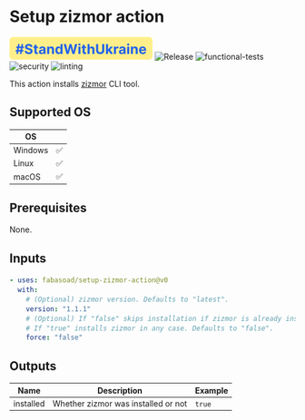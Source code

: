 # Setup zizmor action

[![Stand With Ukraine](https://raw.githubusercontent.com/vshymanskyy/StandWithUkraine/main/badges/StandWithUkraine.svg)](https://stand-with-ukraine.pp.ua)
![Release](https://img.shields.io/github/v/release/fabasoad/setup-zizmor-action?include_prereleases)
![functional-tests](https://github.com/fabasoad/setup-zizmor-action/actions/workflows/functional-tests.yml/badge.svg)
![security](https://github.com/fabasoad/setup-zizmor-action/actions/workflows/security.yml/badge.svg)
![linting](https://github.com/fabasoad/setup-zizmor-action/actions/workflows/linting.yml/badge.svg)

This action installs [zizmor](https://woodruffw.github.io/zizmor/) CLI tool.

## Supported OS

<!-- prettier-ignore-start -->
| OS      |                    |
|---------|--------------------|
| Windows | :white_check_mark: |
| Linux   | :white_check_mark: |
| macOS   | :white_check_mark: |
<!-- prettier-ignore-end -->

## Prerequisites

None.

## Inputs

```yaml
- uses: fabasoad/setup-zizmor-action@v0
  with:
    # (Optional) zizmor version. Defaults to "latest".
    version: "1.1.1"
    # (Optional) If "false" skips installation if zizmor is already installed.
    # If "true" installs zizmor in any case. Defaults to "false".
    force: "false"
```

## Outputs

<!-- prettier-ignore-start -->
| Name      | Description                         | Example |
|-----------|-------------------------------------|---------|
| installed | Whether zizmor was installed or not | `true`  |
<!-- prettier-ignore-end -->
